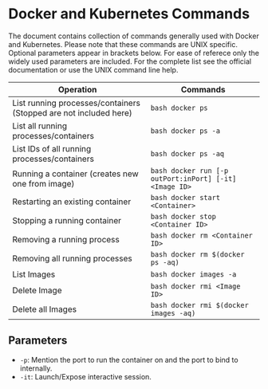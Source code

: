# Docker and Kubernetes Commands
The document contains collection of commands generally used with Docker and Kubernetes. Please note that these commands are UNIX specific.
Optional parameters appear in brackets below. For ease of referece only the widely used parameters are included. For the complete list see the official documentation or use the UNIX command line help.

Operation | Commands
--- | ---
List running processes/containers (Stopped are not included here) | ```bash docker ps ```
List all running processes/containers | ```bash docker ps -a```
List IDs of all running processes/containers | ```bash docker ps -aq```
Running a container (creates new one from image) | ```bash docker run [-p outPort:inPort] [-it] <Image ID>```
Restarting an existing container | ```bash docker start <Container>``` 
Stopping a running container | ```bash docker stop <Container ID>```
Removing a running process | ```bash docker rm <Container ID>```
Removing all running processes | ```bash docker rm $(docker ps -aq)```
List Images | ```bash docker images -a```
Delete Image | ```bash docker rmi <Image ID>```
Delete all Images | ```bash docker rmi $(docker images -aq)```

## Parameters
- `-p`: Mention the port to run the container on and the port to bind to internally.
- `-it`: Launch/Expose interactive session.
